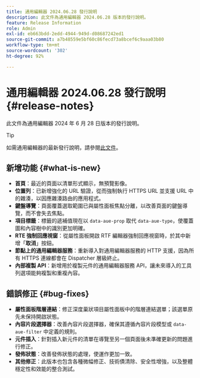 ```yaml
---
title: 通用編輯器 2024.06.28 發行說明
description: 此文件為通用編輯器 2024.06.28 版本的發行說明。
feature: Release Information
role: Admin
exl-id: eb663bdd-2edd-4944-949d-d08687242ed1
source-git-commit: a7b48559e5bf60c86fecd73a8bcef6c9aaa03b80
workflow-type: tm+mt
source-wordcount: '302'
ht-degree: 92%

---
```


# 通用編輯器 2024.06.28 發行說明 {#release-notes}

此文件為通用編輯器 2024 年 6 月 28 日版本的發行說明。

>[!TIP]
>
>如需通用編輯器的最新發行說明，請參閱[此文件](/help/release-notes/universal-editor/current.md)。

## 新增功能 {#what-is-new}

* **首頁**：最近的頁面以清單形式顯示，無預覽影像。
* **位置列**：已新增強化的 URL 驗證，從而強制執行 HTTPS URL 並支援 URL 中的雜湊，以因應雜湊路由的應用程式。
* **鍵盤導覽**：頁面覆蓋選取範圍已與屬性面板焦點分離，以改善頁面的鍵盤導覽，而不會失去焦點。
* **項目標籤**：標籤的遞補值現在以 `data-aue-prop` 取代 `data-aue-type`，使覆蓋圖和內容樹中的識別更加明確。
* **RTE 強制回應視窗**：從屬性面板開啟 RTF 編輯器強制回應視窗時，於其中新增「**取消**」按鈕。
* **節點上的通用編輯器服務**：重新導入對通用編輯器服務的 HTTP 支援，因為所有 HTTPS 連線都會在 Dispatcher 層級終止。
* **內部複製 API**：新增用於複製元件的通用編輯器服務 API，讓未來導入的工具列選項能夠複製和重複內容。

## 錯誤修正 {#bug-fixes}

* **屬性面板階層連結**：修正深度巢狀項目屬性面板中的階層連結選單；該選單原先未保持開啟狀態。
* **內容片段選擇器**：改善內容片段選擇器，確保其遵循內容片段模型或 `data-aue-filter` 中定義的規則。
* **元件插入**：針對插入新元件的清單在導覽至另一個頁面後未準確更新的問題進行修正。
* **發佈狀態**：改善發佈狀態的處理，使運作更加一致。
* **其他修正**：此版本也包含各種微幅修正、技術債清除、安全性增強，以及整體穩定性和效能的整合測試。
